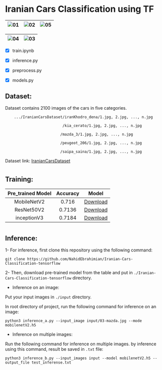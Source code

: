 # Iranian Cars Classification using TF



| ![01](https://user-images.githubusercontent.com/82975802/136616267-19f31a62-958b-441f-a459-cb9891c20090.png)| ![02](https://user-images.githubusercontent.com/82975802/136616818-5ce0c329-0cf4-4109-86eb-843c18873d7f.png)| ![05](https://user-images.githubusercontent.com/82975802/136615270-66586596-4f17-49c2-9b8c-dfcf64e5de48.png)| 
|     :---:      |     :---:      |      :---:      |

|![04](https://user-images.githubusercontent.com/82975802/136615306-569de517-c9bd-4b39-bfb1-f1d6acca1eaf.png)| ![03](https://user-images.githubusercontent.com/82975802/136615737-aaef3e4d-4442-4a61-9754-02dcac0a4753.png) |
|      :---:      |      :---:      |


- [x] train.ipynb

- [x] inference.py

- [x] preprocess.py

- [x] models.py

## Dataset:

Dataset contains 2100 images of the cars in five categories.

        .../IranianCarsDataset/iranKhodro_dena/1.jpg, 2.jpg, ..., n.jpg

                              /kia_cerato/1.jpg, 2.jpg, ..., n.jpg
                   
                             /mazda_3/1.jpg, 2.jpg, ..., n.jpg
                 
                             /peugeot_206/1.jpg, 2.jpg, ..., n.jpg
                 
                             /saipa_saina/1.jpg, 2.jpg, ..., n.jpg

Dataset link: [IranianCarsDataset]( https://drive.google.com/drive/folders/1ymuR1fEXrIjnDA_qxQkL-seBYGSNFG02?usp=sharing)

#

## Training:

| Pre_trained Model | Accuracy | Model |
| :---:         |     :---:      |          :---: |
| MobileNetV2  | 0.716| [Download]( https://drive.google.com/file/d/1-9vG-O2_raP1fHnR2hmq1aZPcSUqz5QH/view?usp=sharing)|
|ResNet50V2     |   0.7136     |[Download]( https://drive.google.com/file/d/1Blv-AesEu4RjnD9Yk9OsrjAl-5DoL9MM/view?usp=sharing)    |
|inceptionV3    |  0.7184      | [Download]( https://drive.google.com/file/d/1-6FHKt8wgvvSAEDSlyqNfs4vcAqIRXeq/view?usp=sharing)|     |

#


## Inference:

1- For inference, first clone this repository using the following command:

```
git clone https://github.com/NahidEbrahimian/Iranian-Cars-Classification-tensorflow

```

2- Then, download pre-trained model from the table and put in `./Iranian-Cars-Classification-tensorflow` directory.


- Inference on an image:

Put your input images in `./input` directory.

In root directory of project, run the following command for inference on an image:

```
python3 inference_a.py --input_image input/03-mazda.jpg --mode mobilenetV2.h5
```

- Inference on multiple images:

Run the following command for inference on multiple images. by inference using this command, result be saved in `.txt` file:

```
python3 inference_b.py --input_images input --model mobilenetV2.h5 --output_file test_inferense.txt
```

